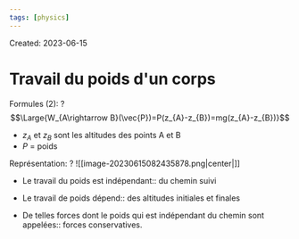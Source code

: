 ```yaml
---
tags: [physics] 
---
```

Created: 2023-06-15

# Travail du poids d'un corps

Formules (2):
?
$$\Large{W_{A\rightarrow B}(\vec{P})=P(z_{A}-z_{B})=mg(z_{A}-z_{B})}$$
- $z_{A}$ et $z_{B}$ sont les altitudes des points A et B
- $P$ = poids
<!--SR:!2024-03-16,167,250-->

Représentation:
?
![[image-20230615082435878.png|center|]]
<!--SR:!2024-04-09,173,230-->

- Le travail du poids est indépendant:: du chemin suivi
<!--SR:!2024-01-04,52,170-->
- Le travail de poids dépend:: des altitudes initiales et finales
<!--SR:!2023-12-17,56,210-->
- De telles forces dont le poids qui est indépendant du chemin sont appelées:: forces conservatives.
<!--SR:!2024-07-07,207,210-->

